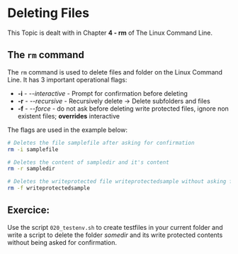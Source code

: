# Deleting Files
This Topic is dealt with in Chapter **4 - rm** of The Linux Command Line.

## The `rm` command
The `rm` command is used to delete files and folder on the Linux Command Line.
It has 3 important operational flags:


- **-i** - *--interactive* - Prompt for confirmation before deleting
- **-r** - *--recursive* - Recursively delete -> Delete subfolders and files
- **-f** - *--force* - do not ask before deleting write protected files, ignore non existent files; **overrides** interactive

The flags are used in the example below:

~~~~ bash
# Deletes the file samplefile after asking for confirmation
rm -i samplefile

# Deletes the content of sampledir and it's content
rm -r sampledir

# Deletes the writeprotected file writeprotectedsample without asking for confirmation
rm -f writeprotectedsample
~~~~

## Exercice:
Use the script `020_testenv.sh` to create testfiles in your current folder and write a script to delete the folder *somedir* and its write protected contents without being asked for confirmation.
